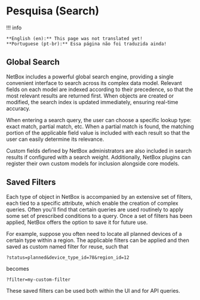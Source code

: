 # Pesquisa (Search)

!!! info

    **English (en):** This page was not translated yet!
    **Portuguese (pt-br):** Essa página não foi traduzida ainda!

## Global Search

NetBox includes a powerful global search engine, providing a single convenient interface to search across its complex data model. Relevant fields on each model are indexed according to their precedence, so that the most relevant results are returned first. When objects are created or modified, the search index is updated immediately, ensuring real-time accuracy.

When entering a search query, the user can choose a specific lookup type: exact match, partial match, etc. When a partial match is found, the matching portion of the applicable field value is included with each result so that the user can easily determine its relevance.

Custom fields defined by NetBox administrators are also included in search results if configured with a search weight. Additionally, NetBox plugins can register their own custom models for inclusion alongside core models.

## Saved Filters

Each type of object in NetBox is accompanied by an extensive set of filters, each tied to a specific attribute, which enable the creation of complex queries. Often you'll find that certain queries are used routinely to apply some set of prescribed conditions to a query. Once a set of filters has been applied, NetBox offers the option to save it for future use.

For example, suppose you often need to locate all planned devices of a certain type within a region. The applicable filters can be applied and then saved as custom named filter for reuse, such that

```
?status=planned&device_type_id=78&region_id=12
```

becomes

```
?filter=my-custom-filter
```

These saved filters can be used both within the UI and for API queries.